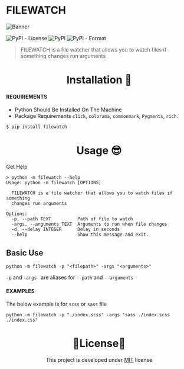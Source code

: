 ﻿# FILEWATCH

  

![Banner](https://i.ibb.co/LPRRgXW/filewatch-banner.png)

![PyPI - License](https://img.shields.io/pypi/l/filewatch-cli?style=for-the-badge) ![PyPI](https://img.shields.io/pypi/v/filewatch-cli?style=for-the-badge) ![PyPI - Format](https://img.shields.io/pypi/format/filewatch-cli?style=for-the-badge) 
> FILEWATCH is a file watcher that allows you to watch files if something changes run arguments

<h1 align="center">Installation 🚀</h1>
<h4>REQUIREMENTS</h4>

 - Python Should Be Installed On The Machine
 - Package Requirements `click`, `colorama`, `commonmark`, `Pygments`, `rich`.

```
$ pip install filewatch
```

<h1 align="center">Usage 😎</h1>

Get Help
```
> python -m filewatch --help
Usage: python -m filewatch [OPTIONS]

  FILEWATCH is a file watcher that allows you to watch files if something
  changes run arguments

Options:
  -p, --path TEXT          Path of file to watch
  -args, --arguments TEXT  Arguments to run when file changes
  -d, --delay INTEGER      Delay in seconds
  --help                   Show this message and exit.
```
## Basic Use
```
python -m filewatch -p "<filepath>" -args "<arguments>"
```
`-p` and `-args ` are aliases for `--path` and `--arguments`

#### EXAMPLES
The below example is for `scss` or `sass` file 
```
python -m filewatch -p "./index.scss" -args "sass ./index.scss ./index.css"
```
<h1 align="center">📃License📃</h1>
<p align="center">This project is developed under <a href="https://github.com/tinasty/filewatch/blob/main/LICENSE">MIT</a> license</p>
